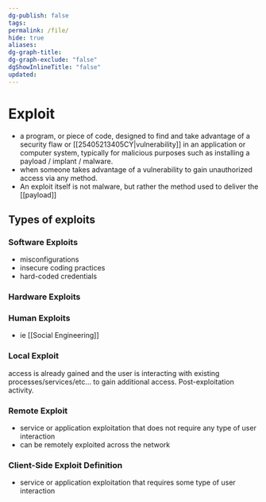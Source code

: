 ```yaml
---
dg-publish: false
tags: 
permalink: /file/
hide: true
aliases: 
dg-graph-title: 
dg-graph-exclude: "false"
dgShowInlineTitle: "false"
updated:
---
```

# Exploit
* a program, or piece of code, designed to find and take advantage of a security flaw or [[25405213405CY|vulnerability]] in an application or computer system, typically for malicious purposes such as installing a payload / implant / malware.
* when someone takes advantage of a vulnerability to gain unauthorized access via any method.
* An exploit itself is not malware, but rather the method used to deliver the [[payload]]

## Types of exploits
### Software Exploits
* misconfigurations
* insecure coding practices
* hard-coded credentials
### Hardware Exploits

### Human Exploits
* ie [[Social Engineering]]

### Local Exploit
access is already gained and the user is interacting with existing processes/services/etc… to gain additional access. Post-exploitation activity.

### Remote Exploit
* service or application exploitation that does not require any type of user interaction
* can be remotely exploited across the network
### Client-Side Exploit Definition
* service or application exploitation that requires some type of user interaction
